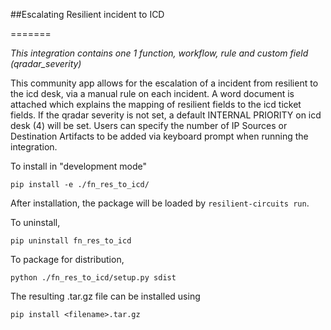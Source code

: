 ##Escalating Resilient incident to ICD

=======

*This integration contains one 1 function, workflow, rule and custom field (qradar_severity)*

This community app allows for the escalation of a incident from resilient to the icd desk, via a manual rule on each incident. A word document is attached which explains the mapping of resilient fields to the icd ticket fields. If the qradar severity is not set, a default INTERNAL PRIORITY on icd desk (4) will be set. Users can specify the number of IP Sources or Destination Artifacts to be added via keyboard prompt when running the integration. 


To install in "development mode"

    pip install -e ./fn_res_to_icd/

After installation, the package will be loaded by `resilient-circuits run`.


To uninstall,

    pip uninstall fn_res_to_icd


To package for distribution,

    python ./fn_res_to_icd/setup.py sdist

The resulting .tar.gz file can be installed using

    pip install <filename>.tar.gz
